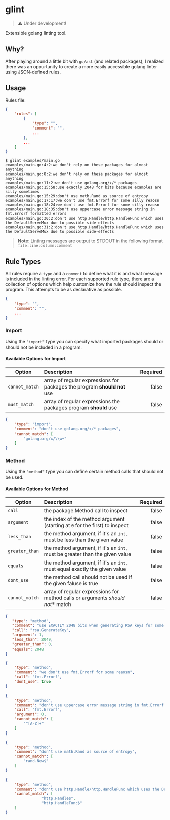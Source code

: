 # glint

> ⚠️ Under development!

Extensible golang linting tool.

## Why?

After playing around a little bit with `go/ast` (and related packages), I realized there was an oppurtunity to create a more easily accessible golang linter using JSON-defined rules.

## Usage

Rules file:

```json
{
    "rules": [
        {
            "type": "",
            "comment": "",
            ...
        },
        ...
    ]
}
```

```console
$ glint examples/main.go
examples/main.go:4:2:we don't rely on these packages for almost anything
examples/main.go:8:2:we don't rely on these packages for almost anything
examples/main.go:11:2:we don't use golang.org/x/* packages
examples/main.go:15:58:use exactly 2048 for bits because examples are silly sometimes
examples/main.go:15:29:don't use math.Rand as source of entropy
examples/main.go:17:17:we don't use fmt.Errorf for some silly reaosn
examples/main.go:18:24:we don't use fmt.Errorf for some silly reaosn
examples/main.go:18:35:don't use uppercase error message string in fmt.Errorf formatted errors
examples/main.go:30:2:don't use http.Handle/http.HandleFunc which uses the DefaultServeMux due to possible side-effects
examples/main.go:31:2:don't use http.Handle/http.HandleFunc which uses the DefaultServeMux due to possible side-effects
```

> **Note**: Linting messages are output to STDOUT in the following format `file:line:column:comment`

## Rule Types

All rules require a `type` and a `comment` to define what it is and what message is included in the linting error. For each supported rule type, there are a collection of options which help customize how the rule should inspect the program. This attempts to be as declarative as possible.

```json
{
    "type": "",
    "comment": "",
    ...
}
```

### Import

Using the `"import"` type you can specify what imported packages should or should not be included in a program.

#### Available Options for Import

| Option        | Description                                             | Required  |
| ------------- |:--------------------------------------------------------|----------:|
| `cannot_match`| array of regular expressions for packages the program **should not** use | false     |
| `must_match`  | array of regular expressions the packages program **should** use     | false     |

```json
{
    "type": "import",
    "comment": "don't use golang.org/x/* packages",
    "cannot_match": [
        "golang.org/x/\\w+"
    ]
}
```

### Method

Using the `"method"` type you can define certain method calls that should not be used.

#### Available Options for Method

| Option           | Description                                                                    | Required  |
| ---------------- |:-------------------------------------------------------------------------------|----------:|
| `call`           | the package.Method call to inspect                                             | false     |
| `argument`       | the index of the method argument (starting at `0` for the first) to inspect    | false     |
| `less_than`      | the method argument, if it's an `int`, must be less than the given value       | false     |
| `greater_than`   | the method argument, if it's an `int`, must be greater than the given value    | false     |
| `equals`         | the method argument, if it's an `int`, must equal exactly the given value      | false     |
| `dont_use`       | the method call should not be used if the given faluse is true                 | false     |
| `cannot_match`   | array of regular expressions for method calls or arguments *should not** match | false     |

```json
{
   "type": "method",
   "comment": "use EXACTLY 2048 bits when generating RSA keys for some reason",
   "call": "rsa.GenerateKey",
   "argument": 1,
   "less_than": 2049,
   "greater_than": 0,
   "equals": 2048
}
```

```json
{
    "type": "method",
    "comment": "we don't use fmt.Errorf for some reaosn",
    "call": "fmt.Errorf",
    "dont_use": true
}
```

```json
{
    "type": "method",
    "comment": "don't use uppercase error message string in fmt.Errorf formatted errors for some reason",
    "call": "fmt.Errorf",
    "argument": 0,
    "cannot_match": [
        "^[A-Z]+"
    ]
}
```

```json
{
    "type": "method",
    "comment": "don't use math.Rand as source of entropy",
    "cannot_match": [
        "rand.New$"
    ]
}
```

```json
{
    "type": "method",
    "comment": "don't use http.Handle/http.HandleFunc which uses the DefaultServeMux due to possible side-effects",
    "cannot_match": [
                "http.Handle$",
                "http.HandleFunc$"
    ]
}
```
